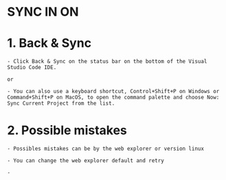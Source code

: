 
# SYNC IN ON

    
    
# 1. Back & Sync
    
    - Click Back & Sync on the status bar on the bottom of the Visual Studio Code IDE.

    or

    - You can also use a keyboard shortcut, Control+Shift+P on Windows or Command+Shift+P on MacOS, to open the command palette and choose Now: Sync Current Project from the list.


# 2. Possible mistakes

    - Possibles mistakes can be by the web explorer or version linux

    - You can change the web explorer default and retry

    - 

